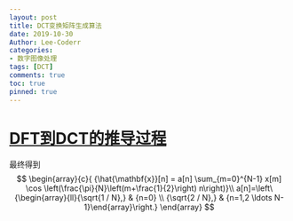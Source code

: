 ```yaml
---
layout: post
title: DCT变换矩阵生成算法
date: 2019-10-30
Author: Lee-Coderr
categories: 
- 数字图像处理
tags: [DCT]
comments: true
toc: true
pinned: true
---
```


# [DFT到DCT的推导过程](http://blog.sina.com.cn/s/blog_626631420100xvxd.html)

最终得到
$$
\begin{array}{c}{
{\hat{\mathbf{x}}[n] = a[n] \sum_{m=0}^{N-1} x[m] \cos \left(\frac{\pi}{N}\left(m+\frac{1}{2}\right) n\right)}\\
 a[n]=\left\{\begin{array}{ll}{\sqrt{1 / N},} & {n=0} \\ {\sqrt{2 / N},} & {n=1,2 \ldots N-1}\end{array}\right.}
\end{array}
$$